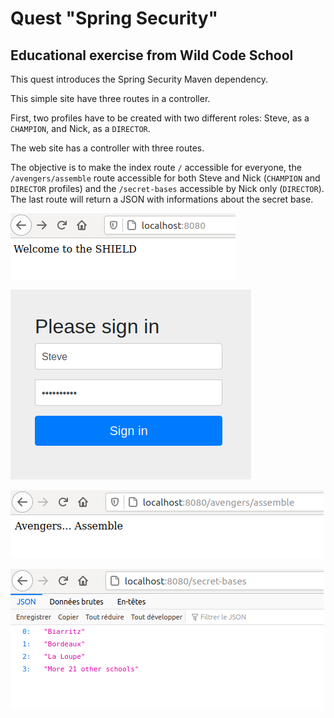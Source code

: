 # Quest "Spring Security"

## Educational exercise from Wild Code School

This quest introduces the Spring Security Maven dependency. 

This simple site have three routes in a controller. 

First, two profiles have to be created with two different roles: Steve, as a `CHAMPION`, and Nick, as a `DIRECTOR`. 

The web site has a controller with three routes. 

The objective is to make the index route `/` accessible for everyone, the `/avengers/assemble` route accessible for both Steve and Nick (`CHAMPION` and `DIRECTOR` profiles)
and the `/secret-bases` accessible by Nick only (`DIRECTOR`). The last route will return a JSON with informations about the secret base.


![screen capture](https://github.com/0reldev/quest-spring-security/blob/master/sc/screen-capture-1.png)

![screen capture](https://github.com/0reldev/quest-spring-security/blob/master/sc/screen-capture-2.png)

![screen capture](https://github.com/0reldev/quest-spring-security/blob/master/sc/screen-capture-3.png)

![screen capture](https://github.com/0reldev/quest-spring-security/blob/master/sc/screen-capture-4.png)
